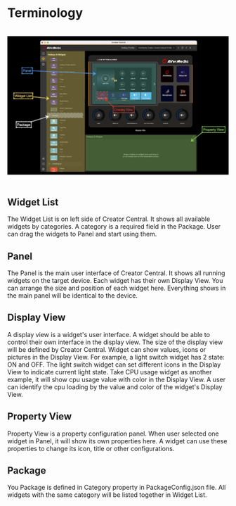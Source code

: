 Terminology
===

<br/>
<div align="center">
	<img src="images/00_terminology.jpg" style="zoom:80%"/>
</div>
<br/>


## Widget List
The Widget List is on left side of Creator Central. It shows all available widgets by categories. A category is a required field in the Package. User can drag the widgets to Panel and start using them.

## Panel
The Panel is the main user interface of Creator Central. It shows all running widgets on the target device. Each widget has their own Display View. You can arrange the size and position of each widget here. Everything shows in the main panel will be identical to the device.

## Display View
A display view is a widget's user interface. A widget should be able to control their own interface in the display view. The size of the display view will be defined by Creator Central.
Widget can show values, icons or pictures in the Display View. For example, a light switch widget has 2 state: ON and OFF. The light switch widget can set different icons in the Display View to indicate current light state. Take CPU usage widget as another example, it will show cpu usage value with color in the Display View. A user can identify the cpu loading by the value and color of the widget's Display View.

## Property View
Property View is a property configuration panel. When user selected one widget in Panel, it will show its own properties here. A widget can use these properties to change its icon, title or other configurations.

## Package
You Package is defined in Category property in PackageConfig.json file. All widgets with the same category will be listed together in Widget List.